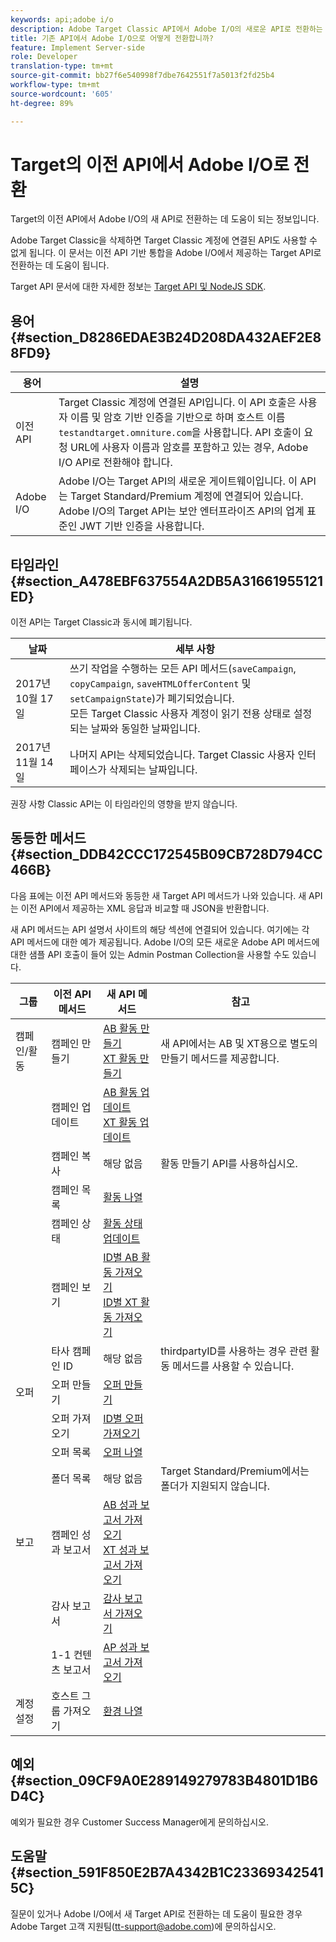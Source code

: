 ```yaml
---
keywords: api;adobe i/o
description: Adobe Target Classic API에서 Adobe I/O의 새로운 API로 전환하는 방법을 알아봅니다.
title: 기존 API에서 Adobe I/O으로 어떻게 전환합니까?
feature: Implement Server-side
role: Developer
translation-type: tm+mt
source-git-commit: bb27f6e540998f7dbe7642551f7a5013f2fd25b4
workflow-type: tm+mt
source-wordcount: '605'
ht-degree: 89%

---
```



# Target의 이전 API에서 Adobe I/O로 전환

Target의 이전 API에서 Adobe I/O의 새 API로 전환하는 데 도움이 되는 정보입니다.

Adobe Target Classic을 삭제하면 Target Classic 계정에 연결된 API도 사용할 수 없게 됩니다. 이 문서는 이전 API 기반 통합을 Adobe I/O에서 제공하는 Target API로 전환하는 데 도움이 됩니다.

Target API 문서에 대한 자세한 정보는 [Target API 및 NodeJS SDK](/help/c-implementing-target/c-api-and-sdk-overview/api-and-sdk-overview.md#concept_5718EC1FF2ED4436935D0BCCD7AA29A6).

## 용어 {#section_D8286EDAE3B24D208DA432AEF2E88FD9}

| 용어 | 설명 |
|--- |--- |
| 이전 API | Target Classic 계정에 연결된 API입니다. 이 API 호출은 사용자 이름 및 암호 기반 인증을 기반으로 하며 호스트 이름 `testandtarget.omniture.com`을 사용합니다. API 호출이 요청 URL에 사용자 이름과 암호를 포함하고 있는 경우, Adobe I/O API로 전환해야 합니다. |
| Adobe I/O | Adobe I/O는 Target API의 새로운 게이트웨이입니다. 이 API는 Target Standard/Premium 계정에 연결되어 있습니다. Adobe I/O의 Target API는 보안 엔터프라이즈 API의 업계 표준인 JWT 기반 인증을 사용합니다. |

## 타임라인 {#section_A478EBF637554A2DB5A31661955121ED}

이전 API는 Target Classic과 동시에 폐기됩니다.

| 날짜 | 세부 사항 |
|--- |--- |
| 2017년 10월 17일 | 쓰기 작업을 수행하는 모든 API 메서드(`saveCampaign`, `copyCampaign`, `saveHTMLOfferContent` 및 `setCampaignState`)가 폐기되었습니다.<br>모든 Target Classic 사용자 계정이 읽기 전용 상태로 설정되는 날짜와 동일한 날짜입니다. |
| 2017년 11월 14일 | 나머지 API는 삭제되었습니다. Target Classic 사용자 인터페이스가 삭제되는 날짜입니다. |

권장 사항 Classic API는 이 타임라인의 영향을 받지 않습니다.

## 동등한 메서드  {#section_DDB42CCC172545B09CB728D794CC466B}

다음 표에는 이전 API 메서드와 동등한 새 Target API 메서드가 나와 있습니다. 새 API는 이전 API에서 제공하는 XML 응답과 비교할 때 JSON을 반환합니다.

새 API 메서드는 API 설명서 사이트의 해당 섹션에 연결되어 있습니다. 여기에는 각 API 메서드에 대한 예가 제공됩니다. Adobe I/O의 모든 새로운 Adobe API 메서드에 대한 샘플 API 호출이 들어 있는 Admin Postman Collection을 사용할 수도 있습니다.

| 그룹 | 이전 API 메서드 | 새 API 메서드 | 참고 |
|--- |--- |--- |--- |
| 캠페인/활동 | 캠페인 만들기 | [AB 활동 만들기](http://developers.adobetarget.com/api/#create-ab-activity)<br>[XT 활동 만들기](http://developers.adobetarget.com/api/#create-xt-activity) | 새 API에서는 AB 및 XT용으로 별도의 만들기 메서드를 제공합니다. |
|  | 캠페인 업데이트 | [AB 활동 업데이트](http://developers.adobetarget.com/api/#update-ab-activity)<br>[XT 활동 업데이트](http://developers.adobetarget.com/api/#update-xt-activity) |  |
|  | 캠페인 복사 | 해당 없음 | 활동 만들기 API를 사용하십시오. |
|  | 캠페인 목록 | [활동 나열](http://developers.adobetarget.com/api/#list-activities) |  |
|  | 캠페인 상태 | [활동 상태 업데이트](http://developers.adobetarget.com/api/#update-activity-state) |  |
|  | 캠페인 보기 | [ID별 AB 활동 가져오기](http://developers.adobetarget.com/api/#get-ab-activity-by-id)<br>[ID별 XT 활동 가져오기](http://developers.adobetarget.com/api/#get-xt-activity-by-id) |  |
|  | 타사 캠페인 ID | 해당 없음 | thirdpartyID를 사용하는 경우 관련 활동 메서드를 사용할 수 있습니다. |
| 오퍼 | 오퍼 만들기 | [오퍼 만들기](http://developers.adobetarget.com/api/#create-offer) |  |
|  | 오퍼 가져오기 | [ID별 오퍼 가져오기](http://developers.adobetarget.com/api/#get-offer-by-id) |  |
|  | 오퍼 목록 | [오퍼 나열](http://developers.adobetarget.com/api/#list-offers) |  |
|  | 폴더 목록 | 해당 없음 | Target Standard/Premium에서는 폴더가 지원되지 않습니다. |
| 보고 | 캠페인 성과 보고서 | [AB 성과 보고서 가져오기](http://developers.adobetarget.com/api/#get-ab-performance-report)<br>[XT 성과 보고서 가져오기](http://developers.adobetarget.com/api/#get-xt-performance-report) |  |
|  | 감사 보고서 | [감사 보고서 가져오기](http://developers.adobetarget.com/api/#get-audit-report) |  |
|  | 1-1 컨텐츠 보고서 | [AP 성과 보고서 가져오기](http://developers.adobetarget.com/api/#get-ap-activity-performance-report) |  |
| 계정 설정 | 호스트 그룹 가져오기 | [환경 나열](http://developers.adobetarget.com/api/#list-environments) |  |

## 예외 {#section_09CF9A0E289149279783B4801D1B6D4C}

예외가 필요한 경우 Customer Success Manager에게 문의하십시오.

## 도움말  {#section_591F850E2B7A4342B1C233693425415C}

질문이 있거나 Adobe I/O에서 새 Target API로 전환하는 데 도움이 필요한 경우 Adobe Target 고객 지원팀(tt-support@adobe.com)에 문의하십시오.
